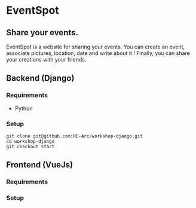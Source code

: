 # EventSpot

## Share your events.
EventSpot is a website for sharing your events. You can create an event, associate pictures, location, date and write about it ! Finally, you can share your creations with your friends.

## Backend (Django)
### Requirements
- Python
### Setup

```
git clone git@github.com:HE-Arc/workshop-django.git
cd workshop-django
git checkout start
```

## Frontend (VueJs)
### Requirements

### Setup
